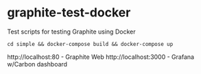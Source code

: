 # graphite-test-docker
Test scripts for testing Graphite using Docker

```
cd simple && docker-compose build && docker-compose up
```

http://localhost:80 - Graphite Web
http://localhost:3000 - Grafana w/Carbon dashboard